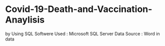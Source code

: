 # Covid-19-Death-and-Vaccination-Anaylisis
by Using SQL
Softwere Used : Microsoft SQL Server 
Data Source   : Word in data 
